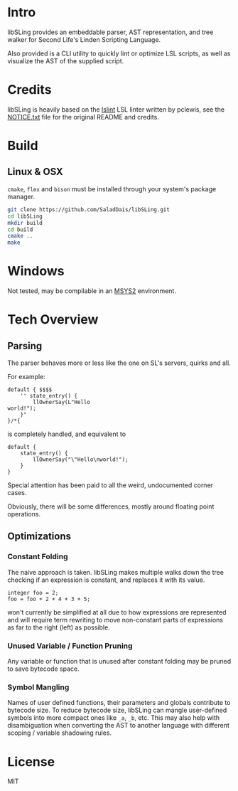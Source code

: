 # Intro

libSLing provides an embeddable parser, AST representation, and tree walker for
Second Life's Linden Scripting Language.

Also provided is a CLI utility to quickly lint or optimize LSL scripts,
as well as visualize the AST of the supplied script.

# Credits
libSLing is heavily based on the [lslint](https://github.com/pclewis/lslint)
LSL linter written by pclewis, see the [NOTICE.txt](NOTICE.txt) file for the
original README and credits.

# Build

## Linux & OSX

`cmake`, `flex` and `bison` must be installed through your system's package manager.

```bash
git clone https://github.com/SaladDais/libSLing.git
cd libSLing
mkdir build
cd build
cmake ..
make
```

# Windows

Not tested, may be compilable in an [MSYS2](https://www.msys2.org/) environment.

# Tech Overview

## Parsing

The parser behaves more or less like the one on SL's servers, quirks and all.

For example:
```
default { $$$$
    '' state_entry() {
        llOwnerSay(L"Hello
world!");
    }"
}/*{
```

is completely handled, and equivalent to

```
default {
    state_entry() {
        llOwnerSay("\"Hello\nworld!");
    }
}
```

Special attention has been paid to all the weird, undocumented corner cases.

Obviously, there will be some differences, mostly around floating point operations.

## Optimizations

### Constant Folding

The naive approach is taken. libSLing makes multiple walks down the tree checking if an expression is constant, and replaces
it with its value.

```
integer foo = 2;
foo = foo + 2 + 4 + 3 + 5;
```

won't currently be simplified at all due to how expressions are represented and will
require term rewriting to move non-constant parts of expressions as far to the right (left) as possible.

### Unused Variable / Function Pruning

Any variable or function that is unused after constant folding may be pruned to save bytecode space.

### Symbol Mangling

Names of user defined functions, their parameters and globals contribute to bytecode size.
To reduce bytecode size, libSLing can mangle user-defined symbols into more compact ones like
`_a`, `_b`, etc. This may also help with disambiguation when converting the AST to another
language with different scoping / variable shadowing rules.


# License
MIT
